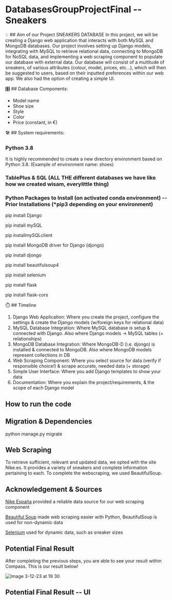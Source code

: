 # DatabasesGroupProjectFinal -- Sneakers

💡 ## Aim of our Project SNEAKERS DATABASE
In this project, we will be creating a Django web application that interacts with both MySQL and MongoDB databases. Our project involves setting up Django models, integrating with MySQL to retrieve relational data, connecting to MongoDB for NoSQL data, and implementing a web scraping component to populate our database with external data. Our database will consist of a multitude of sneakers, of various attributes (colour, model, prices, etc...), which will then be suggested to users, based on their inputted preferences within our web app. We also had the option of creating a simple UI.

🎛️ ## Database Components:

- Model name
- Shoe size 
- Style
- Color
- Price (constant, in €)

🛠️ ## System requirements:

### Python 3.8

It is highly recommended to create a new directory environment based on Python 3.8. (Example of environment name: shoes)

### TablePlus & SQL (ALL THE different databases we have like how we created wisam, everylittle thing) 

### Python Packages to Install (on activated conda environment) -- Prior Installations (*pip3 depending on your environment)

pip install Django

pip install mySQL

pip installmySQLclient

pip install MongoDB driver for Django (djongo)

pip install djongo

pip install beautifulsoup4

pip install selenium

pip install flask

pip install flask-cors



⏱️ ## Timeline

1. Django Web Application: Where you create the project, configure the settings & create the Django models (w/foreign keys for relational data)
2. MySQL Database Integration: Where MySQL database is setup & connected with Django. Also where Django models -> MySQL tables (+ relationships)
3. MongoDB Database Integration: Where MongoDB-D (i.e. djongo) is installed & connected to MongoDB. Also where MongoDB models represent collections in DB
4. Web Scraping Component: Where you select source for data (verify if responsible choice!) & scrape accurate, needed data (+ storage)
5. Simple User Interface: Where you add Django templates to show your data
6. Documentation: Where you explain the project/requirements, & the scope of each Django model







## How to run the code



## Migration & Dependencies

python manage.py migrate

## Web Scraping

To retrieve sufficient, relevant and updated data, we opted with the site Nike.es. It provides a variety of sneakers and complete information pertaining to each. To complete the webscraping, we used BeautifulSoup.

## Acknowledgement & Sources
[Nike España](https://nike.es) provided a reliable data source for our web scraping component

[Beautiful Soup](https://www.crummy.com/software/BeautifulSoup/) made web scraping easier with Python, BeautifulSoup is used for non-dynamic data

[Selenium](https://selenium-python.readthedocs.io/) used for dynamic data, such as sneaker sizes

## Potential Final Result

After completing the previous steps, you are able to see your result within Compass. This is our result below!

![Image 3-12-23 at 19 30](https://github.com/talineshawwaa/DatabasesGroupProjectFinal/assets/132683425/186a4b26-e90f-44b0-b9aa-fa921436574d)

## Potential Final Result -- UI




